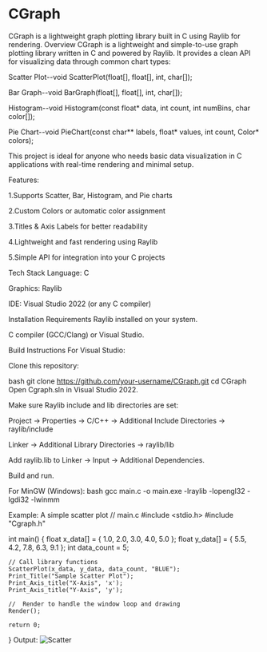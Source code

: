 # CGraph
CGraph is a lightweight graph plotting library built in C using Raylib for rendering.
Overview
CGraph is a lightweight and simple-to-use graph plotting library written in C and powered by Raylib. It provides a clean API for visualizing data through common chart types:

Scatter Plot--void ScatterPlot(float[], float[], int, char[]);

Bar Graph--void BarGraph(float[], float[], int, char[]);

Histogram--void Histogram(const float* data, int count, int numBins, char color[]);

Pie Chart--void PieChart(const char** labels, float* values, int count, Color* colors);

This project is ideal for anyone who needs basic data visualization in C applications with real-time rendering and minimal setup.

Features:

1.Supports Scatter, Bar, Histogram, and Pie charts

2.Custom Colors or automatic color assignment

3.Titles & Axis Labels for better readability

4.Lightweight and fast rendering using Raylib

5.Simple API for integration into your C projects

Tech Stack
Language: C

Graphics: Raylib

IDE: Visual Studio 2022 (or any C compiler)

Installation
Requirements
Raylib installed on your system.

C compiler (GCC/Clang) or Visual Studio.

Build Instructions
For Visual Studio:

Clone this repository:

bash
git clone https://github.com/your-username/CGraph.git
cd CGraph
Open Cgraph.sln in Visual Studio 2022.

Make sure Raylib include and lib directories are set:

Project → Properties → C/C++ → Additional Include Directories → raylib/include

Linker → Additional Library Directories → raylib/lib

Add raylib.lib to Linker → Input → Additional Dependencies.

Build and run.

For MinGW (Windows):
bash 
gcc main.c -o main.exe -lraylib -lopengl32 -lgdi32 -lwinmm    

Example: A simple scatter plot
// main.c
#include <stdio.h>
#include "Cgraph.h"

int main() {
    float x_data[] = { 1.0, 2.0, 3.0, 4.0, 5.0 };
    float y_data[] = { 5.5, 4.2, 7.8, 6.3, 9.1 };
    int data_count = 5;

    // Call library functions
    ScatterPlot(x_data, y_data, data_count, "BLUE");
    Print_Title("Sample Scatter Plot");
    Print_Axis_title("X-Axis", 'x');
    Print_Axis_title("Y-Axis", 'y');

    //  Render to handle the window loop and drawing
    Render();

    return 0;
} 
Output:
![Scatter](https://github.com/user-attachments/assets/6a352cd6-201b-407f-90b8-75b3af0914d9)
